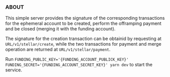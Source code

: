 ### ABOUT
This simple server provides the signature of the corresponding transactions for the ephemeral account to be created, perform the 
offramping payment and be closed (merging it with the funding account).

The signature for the creation transaction can be obtainid by requesting at `URL/v1/stellar/create`, while the two transactions for 
payment and merge operation are returned at `URL/v1/stellar/payment`.

Run `FUNDING_PUBLIC_KEY='{FUNDING_ACCOUNT_PUBLICK_KEY}' FUNDING_SECRET='{FUNDING_ACCOUNT_SECRET_KEY}' yarn dev` to start the service.